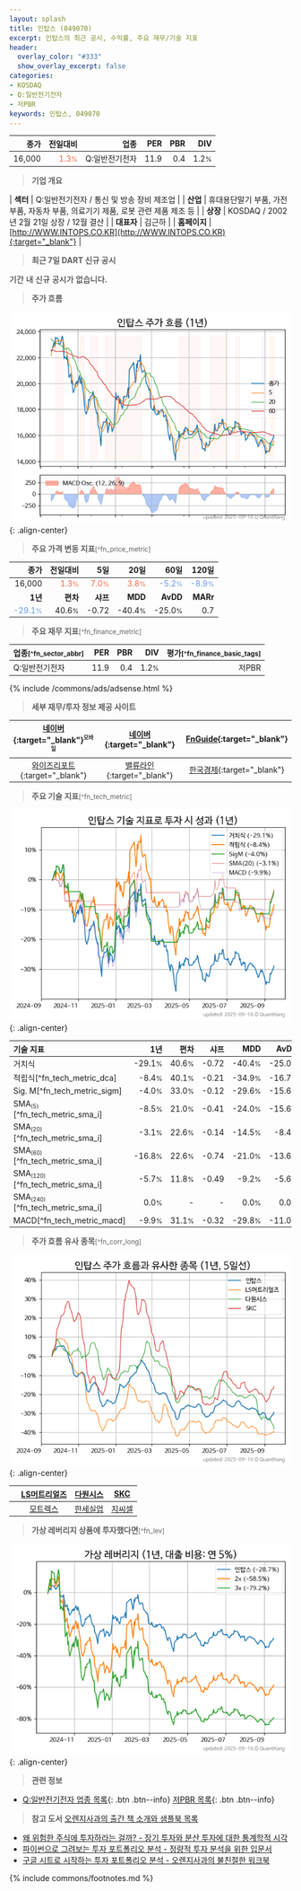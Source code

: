 ```yaml
---
layout: splash
title: 인탑스 (049070)
excerpt: 인탑스의 최근 공시, 수익률, 주요 재무/기술 지표
header:
  overlay_color: "#333"
  show_overlay_excerpt: false
categories:
- KOSDAQ
- Q:일반전기전자
- 저PBR
keywords: 인탑스, 049070
---
```


| **종가** | **전일대비** | **업종** | **PER** | **PBR** | **DIV** |
| -------: | -----------: | -------: | ------: | ------: | ------: |
| 16,000 | <span style="color: tomato">1.3<small>%</small></span> | Q:일반전기전자 | 11.9 | 0.4 | 1.2<small>%</small> |

<!-- more -->


> **기업 개요**<a id="company"></a>

| <span style="white-space:nowrap;">**섹터**</span> | Q:일반전기전자 / 통신 및 방송 장비 제조업 |
| <span style="white-space:nowrap;">**산업**</span> | 휴대용단말기 부품, 가전 부품, 자동차 부품, 의료기기 제품, 로봇 관련 제품 제조 등 |
| <span style="white-space:nowrap;">**상장**</span> | KOSDAQ / 2002년 2월 21일 상장 / 12월 결산 |
| <span style="white-space:nowrap;">**대표자**</span> | 김근하 |
| <span style="white-space:nowrap;">**홈페이지**</span> | [http://WWW.INTOPS.CO.KR](http://WWW.INTOPS.CO.KR){:target="_blank"} |


> **최근 7일 DART 신규 공시**<a id="dart"></a>

기간 내 신규 공시가 없습니다.


> **주가 흐름**<a id="price"></a>

![049070](/stock/images/049070.png){: .align-center}


> **주요 가격 변동 지표**<small>[^fn_price_metric]</small>

| **종가** | **전일대비** | **5일** | **20일** | **60일** | **120일** |
| -------: | -----------: | ------: | -------: | -------: | --------: |
| 16,000 | <span style="color: tomato">1.3<small>%</small></span> | <span style="color: tomato">7.0<small>%</small></span> | <span style="color: tomato">3.8<small>%</small></span> | <span style="color: cornflowerblue">-5.2<small>%</small></span> | <span style="color: cornflowerblue">-8.9<small>%</small></span> |
| **1년** | **편차** | **샤프** | **MDD** | **AvDD** | **MARr** |
| <span style="color: cornflowerblue">-29.1<small>%</small></span> | 40.6<small>%</small> | -0.72 | -40.4<small>%</small> | -25.0<small>%</small> | 0.7 |


> **주요 재무 지표**<small>[^fn_finance_metric]</small>

| **업종**<small>[^fn_sector_abbr]</small> | **PER** | **PBR** | **DIV** | **평가**<small>[^fn_finance_basic_tags]</small> |
| :--------------------------------------- | ------: | ------: | ------: | ----------------------------------------------: |
| Q:일반전기전자 | 11.9 | 0.4 | 1.2<small>%</small> | 저PBR |



{% include /commons/ads/adsense.html %}

> **세부 재무/투자 정보 제공 사이트**

| [네이버](https://m.stock.naver.com/domestic/stock/049070/finance/summary){:target="_blank"}<sup><small>모바일</small></sup> | [네이버](https://finance.naver.com/item/coinfo.naver?code=049070){:target="_blank"} | [FnGuide](https://comp.fnguide.com/SVO2/ASP/SVD_Invest.asp?gicode=A049070&MenuYn=Y){:target="_blank"} |
| :---: | :---: | :---: |
| [와이즈리포트](https://comp.wisereport.co.kr/company/c1040001.aspx?cmp_cd=049070){:target="_blank"} | [밸류라인](https://www.valueline.co.kr/finance/summary/049070){:target="_blank"} | [한국경제](https://markets.hankyung.com/stock/049070/financial-summary){:target="_blank"} |


> **주요 기술 지표**<small>[^fn_tech_metric]</small>


![049070](/stock/images/049070_tech.png){: .align-center}

| **기술 지표** | **1년** | **편차** | **샤프** | **MDD** | **AvDD** |
| :------------ | ------: | -----------: | -------: | ------: | -------: |
| 거치식 | -29.1<small>%</small> | 40.6<small>%</small> | -0.72 | -40.4<small>%</small> | -25.0<small>%</small> |
| 적립식[^fn_tech_metric_dca] | -8.4<small>%</small> | 40.1<small>%</small> | -0.21 | -34.9<small>%</small> | -16.7<small>%</small> |
| Sig. M[^fn_tech_metric_sigm] | -4.0<small>%</small> | 33.0<small>%</small> | -0.12 | -29.6<small>%</small> | -15.6<small>%</small> |
| SMA<small><sub>(5)</sub></small>[^fn_tech_metric_sma_i] | -8.5<small>%</small> | 21.0<small>%</small> | -0.41 | -24.0<small>%</small> | -15.6<small>%</small> |
| SMA<small><sub>(20)</sub></small>[^fn_tech_metric_sma_i] | -3.1<small>%</small> | 22.6<small>%</small> | -0.14 | -14.5<small>%</small> | -8.4<small>%</small> |
| SMA<small><sub>(60)</sub></small>[^fn_tech_metric_sma_i] | -16.8<small>%</small> | 22.6<small>%</small> | -0.74 | -21.0<small>%</small> | -13.6<small>%</small> |
| SMA<small><sub>(120)</sub></small>[^fn_tech_metric_sma_i] | -5.7<small>%</small> | 11.8<small>%</small> | -0.49 | -9.2<small>%</small> | -5.6<small>%</small> |
| SMA<small><sub>(240)</sub></small>[^fn_tech_metric_sma_i] | 0.0<small>%</small> | - | - | 0.0<small>%</small> | 0.0<small>%</small> |
| MACD[^fn_tech_metric_macd] | -9.9<small>%</small> | 31.1<small>%</small> | -0.32 | -29.8<small>%</small> | -11.0<small>%</small> |


> **주가 흐름 유사 종목**<a id="corr"></a><small>[^fn_corr_long]</small>

![049070](/stock/images/049070_corr.png){: .align-center}

|       | [LS머트리얼즈](/417200/) | [다원시스](/068240/) | [SKC](/011790/) |
| :---: | :------------------------------------: | :------------------------------------: | :------------------------------------: |
|       | [모트렉스](/118990/) | [한세실업](/105630/) | [지씨셀](/144510/) |


> **가상 레버리지 상품에 투자했다면**<a id="2x"></a><small>[^fn_lev]</small>

![049070](/stock/images/049070_2x.png){: .align-center}


> **관련 정보**

- [Q:일반전기전자 업종 목록](/stats/sector/kosdaq_업종_일반전기전자_종목/){: .btn .btn--info} [저PBR 목록](/fn/fn_low_pbr/){: .btn .btn--info}

> **참고 도서** [오렌지사과의 출간 책 소개와 샘플북 목록](https://kongdori.tistory.com/691)

- [왜 위험한 주식에 투자하라는 걸까? - 장기 투자와 분산 투자에 대한 통계학적 시각](https://kongdori.tistory.com/421)
- [파이썬으로 그려보는 투자 포트폴리오 분석  - 정량적 투자 분석을 위한 입문서](https://kongdori.tistory.com/643)
- [구글 시트로 시작하는 투자 포트폴리오 분석 - 오렌지사과의 불친절한 워크북](https://kongdori.tistory.com/449)


{% include commons/footnotes.md %}